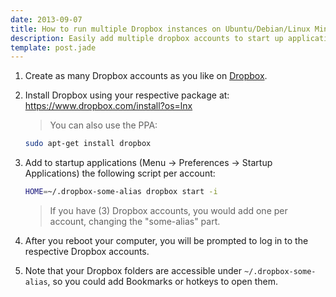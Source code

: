 ```yaml
---
date: 2013-09-07
title: How to run multiple Dropbox instances on Ubuntu/Debian/Linux Mint.
description: Easily add multiple dropbox accounts to start up applications on Linux.
template: post.jade
---
```


1. Create as many Dropbox accounts as you like on [Dropbox](http://db.tt/2ZTl6efc).

2. Install Dropbox using your respective package at: <https://www.dropbox.com/install?os=lnx>

    > You can also use the PPA:

    ```bash
    sudo apt-get install dropbox
    ```

3. Add to startup applications (Menu &rarr; Preferences &rarr; Startup Applications) the following script per account:

    ```bash
    HOME=~/.dropbox-some-alias dropbox start -i
    ```

    > If you have (3) Dropbox accounts, you would add one per account, changing the "some-alias" part.

4. After you reboot your computer, you will be prompted to log in to the respective Dropbox accounts.

5. Note that your Dropbox folders are accessible under `~/.dropbox-some-alias`, so you could add Bookmarks or hotkeys to open them.
